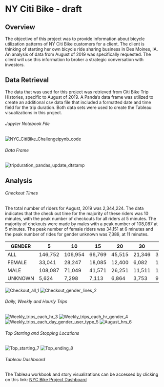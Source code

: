 # NY Citi Bike - draft
## Overview
The objective of this project was to provide information about bicycle utilization patterns of NY Citi Bike customers for a client. The client is thinking of starting her own bicycle ride sharing business in Des Moines, IA. An analysis of data from August of 2019 was  specifically requested. The client will use this information to broker a strategic conversation with investors. 
## Data Retrieval
The data that was used for this project was retrieved from Citi Bike Trip Histories, specific to August of 2019.  A Panda’s data frame was utilized to create an additional csv  data file that included a formatted date and time field for the trip duration. Both data sets were used to create the Tableau visualizations in this project. 
###### Jupyter Notebook File
![NYC_CitiBike_Challengeipynb_code](https://github.com/LleeMcD/bikesharing/blob/main/Resources/NYC_CitiBike_Challengeipynb_code.png)
###### Data Frame
![tripduration_pandas_update_dtstamp](https://github.com/LleeMcD/bikesharing/blob/main/Resources/tripduration_pandas_update_dtstamp.png)
## Analysis
###### Checkout Times
The total number of riders for August, 2019 was 2,344,224. The data indicates that the check out time for the majority of these riders was 10 minutes, with the peak number of checkouts for all riders at 5 minutes. The majority of chekouts were made by males with a peak number of 108,087 at 5 minutes. The peak number of female riders was 34,151 at 6 minutes and the peak number of rides for gender unknown was 7,389, at 11 minutes.

| GENDER  | 5        | 10      | 15     | 20     | 30     | 45     | 59     |
|---------|----------|---------|--------|--------|--------|--------|--------|
| ALL     | 146,752  | 106,954 | 66,769 | 45,515 | 21,346 | 3,858  | 1,122  |
| FEMALE  | 33,041   | 28,247  | 18,085 | 12,400 | 6,082  | 1,049  | 347    |
| MALE    | 108,087  | 71,049  | 41,571 | 26,251 | 11,511 | 1,898  | 413    |
| UNKNOWN | 5,624    | 7,298   | 7,113  | 6,864  | 3,753  | 911    | 362    |



![Checkout_all_1](https://github.com/LleeMcD/bikesharing/blob/main/Resources/Checkout_all_1.png)
![Checkout_gender_lines_2](https://github.com/LleeMcD/bikesharing/blob/main/Resources/Checkout_gender_lines_2.png)
###### Daily, Weekly  and Hourly Trips
![Weekly_trips_each_hr_3](https://github.com/LleeMcD/bikesharing/blob/main/Resources/Weekly_trips_each_hr_3.png)
![Weekly_trips_each_hr_gender_4](https://github.com/LleeMcD/bikesharing/blob/main/Resources/Weekly_trips_each_hr_gender_4.png)
![Weekly_trips_each_day_gender_user_type_5](https://github.com/LleeMcD/bikesharing/blob/main/Resources/Weekly_trips_each_day_gender_user_type_5.png)
![August_hrs_6](https://github.com/LleeMcD/bikesharing/blob/main/Resources/August_hrs_6.png)
###### Top Starting and Stopping Locations
![Top_starting_7](https://github.com/LleeMcD/bikesharing/blob/main/Resources/Top_starting_7.png)
![Top_ending_8](https://github.com/LleeMcD/bikesharing/blob/main/Resources/Top_ending_8.png)
###### Tableau Dashboard 
The Tableau workbook and story visualizations can be accessed by clicking on this link:
[NYC Bike Project Dashboard](https://public.tableau.com/app/profile/lleemcd8694)

